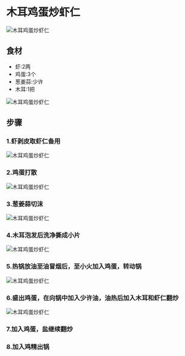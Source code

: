 木耳鸡蛋炒虾仁
===============================
![木耳鸡蛋炒虾仁](muerjidanchaoxiaren08.jpg)


## 食材 ##
* 虾:2两
* 鸡蛋:3个
* 葱姜蒜:少许
* 木耳:1把

![木耳鸡蛋炒虾仁](muerjidanchaoxiaren01.jpg)
## 步骤 ##
### 1.虾剥皮取虾仁备用  ###
![木耳鸡蛋炒虾仁](muerjidanchaoxiaren02.jpg)
### 2.鸡蛋打散  ###
![木耳鸡蛋炒虾仁](muerjidanchaoxiaren03.jpg)
### 3.葱姜蒜切沫  ###
![木耳鸡蛋炒虾仁](muerjidanchaoxiaren04.jpg)
### 4.木耳泡发后洗净撕成小片  ###
![木耳鸡蛋炒虾仁](muerjidanchaoxiaren05.jpg)
### 5.热锅放油至油冒烟后，至小火加入鸡蛋，转动锅  ###
![木耳鸡蛋炒虾仁](muerjidanchaoxiaren06.jpg)
### 6.盛出鸡蛋，在向锅中加入少许油，油热后加入木耳和虾仁翻炒  ###
![木耳鸡蛋炒虾仁](muerjidanchaoxiaren07.jpg)
### 7.加入鸡蛋，盐继续翻炒  ###
### 8.加入鸡精出锅  ###
